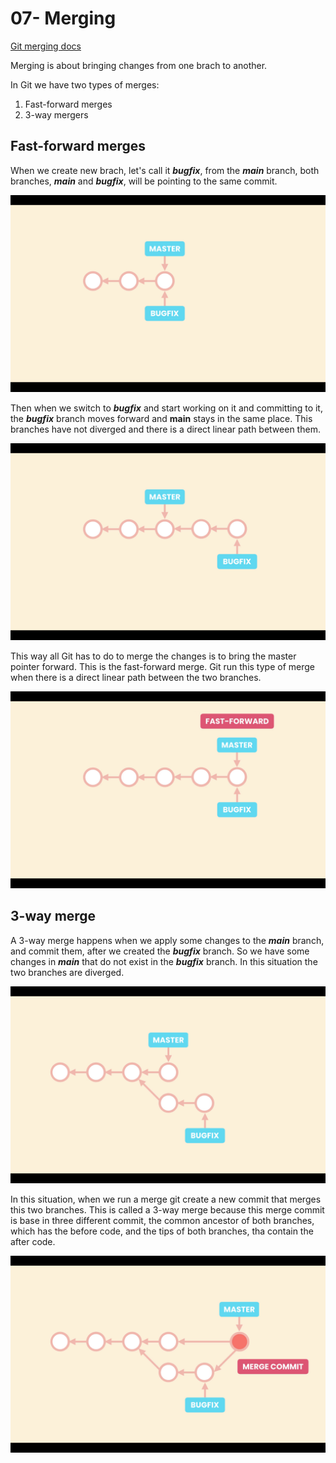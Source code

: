# 07- Merging

[Git merging docs](https://git-scm.com/book/pt-br/v2/Git-Branching-Basic-Branching-and-Merging)

Merging is about bringing changes from one brach to another.

In Git we have two types of merges:

1. Fast-forward merges
2. 3-way mergers

## Fast-forward merges

When we create new brach, let's call it ***bugfix***, from the ***main*** branch, both branches, ***main*** and ***bugfix***, will be pointing to the same commit.

![New branch](./images/07-01.png "New branch")

Then when we switch to ***bugfix*** and start working on it and committing to it, the ***bugfix*** branch moves forward and **main** stays in the same place. This branches have not diverged and there is a direct linear path between them.

![Branches linear path](./images/07-02.png "Branches linear path")

This way all Git has to do to merge the changes is to bring the master pointer forward. This is the fast-forward merge. Git run this type of merge when there is a direct linear path between the two branches.

![Branches linear path](./images/07-03.png "Branches linear path")

## 3-way merge

A 3-way merge happens when we apply some changes to the ***main*** branch, and commit them, after we created the ***bugfix*** branch. So we have some changes in ***main*** that do not exist in the ***bugfix*** branch. In this situation the two branches are diverged.

![Diverged branches](./images/07-04.png "Diverged branches")

In this situation, when we run a merge git create a new commit that merges this two branches. This is called a 3-way merge because this merge commit is base in three different commit, the common ancestor of both branches, which has the before code, and the tips of both branches, tha contain the after code.

![Merge commit](./images/07-05.png "Merge commit")
